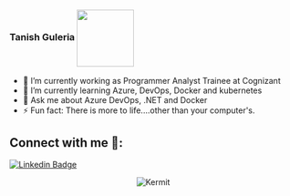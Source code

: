 
### Tanish Guleria <img align="center" src="https://media.giphy.com/media/xUPGcpMkPDfVUbZg52/giphy.gif" width="100">


- 🔭 I’m currently working as Programmer Analyst Trainee at Cognizant
- 🌱 I’m currently learning Azure, DevOps, Docker and kubernetes
- 💬 Ask me about Azure DevOps, .NET and Docker
- ⚡ Fun fact: There is more to life....other than your computer's. 


## Connect with me 🔗:
[![Linkedin Badge](https://img.shields.io/badge/-Tanish__Guleria-blue?style=flat-square&logo=Linkedin&logoColor=white&link=https://www.linkedin.com/in/tanish-singh-guleria/)](https://www.linkedin.com/in/tanish-singh-guleria-45192014a) 

<p align="center"> <img src="https://media.giphy.com/media/HTZVeK0esRjyw/giphy.gif" alt="Kermit"/>

